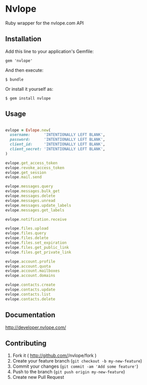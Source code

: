 # Nvlope

Ruby wrapper for the nvlope.com API

## Installation

Add this line to your application's Gemfile:

    gem 'nvlope'

And then execute:

    $ bundle

Or install it yourself as:

    $ gem install nvlope

## Usage

```ruby

evlope = Evlope.new(
  username:      'INTENTIONALLY LEFT BLANK',
  password:      'INTENTIONALLY LEFT BLANK',
  client_id:     'INTENTIONALLY LEFT BLANK',
  client_secret: 'INTENTIONALLY LEFT BLANK',
)

evlope.get_access_token
evlope.revoke_access_token
evlope.get_session
evlope.mail.send

evlope.messages.query
evlope.messages.bulk_get
evlope.messages.delete
evlope.messages.unread
evlope.messages.update_labels
evlope.messages.get_labels

evlope.notification.receive

evlope.files.upload
evlope.files.query
evlope.files.delete
evlope.files.set_expiration
evlope.files.get_public_link
evlope.files.get_private_link

evlope.account.profile
evlope.account.quota
evlope.account.mailboxes
evlope.account.domains

evlope.contacts.create
evlope.contacts.update
evlope.contacts.list
evlope.contacts.delete

```

## Documentation

http://developer.nvlope.com/

## Contributing

1. Fork it ( http://github.com/<my-github-username>/nvlope/fork )
2. Create your feature branch (`git checkout -b my-new-feature`)
3. Commit your changes (`git commit -am 'Add some feature'`)
4. Push to the branch (`git push origin my-new-feature`)
5. Create new Pull Request
